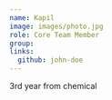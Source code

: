 ```yaml
---
name: Kapil
image: images/photo.jpg
role: Core Team Member
group: 
links:
  github: john-doe
---
```


3rd year from chemical
